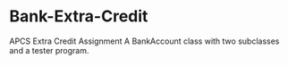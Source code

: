 # Bank-Extra-Credit
APCS Extra Credit Assignment
A BankAccount class with two subclasses and a tester program.
